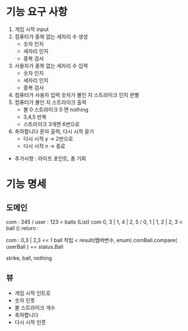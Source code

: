 # 기능 요구 사항
1. 게임 시작 input
2. 컴퓨터가 중복 없는 세자리 수 생성
    - 숫자 인지
    - 세자리 인지
    - 중복 검사
3. 사용자가 중복 없는 세자리 수 입력
    - 숫자 인지
    - 세자리 인지
    - 중복 검사
4. 컴퓨터가 사용자 입력 숫자가 볼인 지 스트라이크 인지 판별
5. 컴퓨터가 볼인 지 스트라이크 출력
    - 볼 0 스트라이크 0 면 nothing
    - 3,4,5 반복
    - 스트라이크 3개면 6번으로
6. 축하합니다 문자 출력, 다시 시작 묻기
    - 다시 시작 y -> 2번으로
    - 다시 시작 n -> 종료

- 추가사항 : 라이프 포인트, 총 기회

# 기능 명세
## 도메인
com : 345 / user : 123  < balls (List<ball>)
com 0, 3 | 1, 4 | 2, 5 / 0, 1 | 1, 2 | 2, 3   < ball () return :

com : 0,3 | 2,3  << 1 ball 적립 < result(멤버변수, enum)
comBall.compare( userBall ) == status.Ball

strike, ball, nothing

## 뷰
- 게임 시작 인트로
- 숫자 인풋
- 볼 스트라이크 개수
- 축하합니다
- 다시 시작 인풋